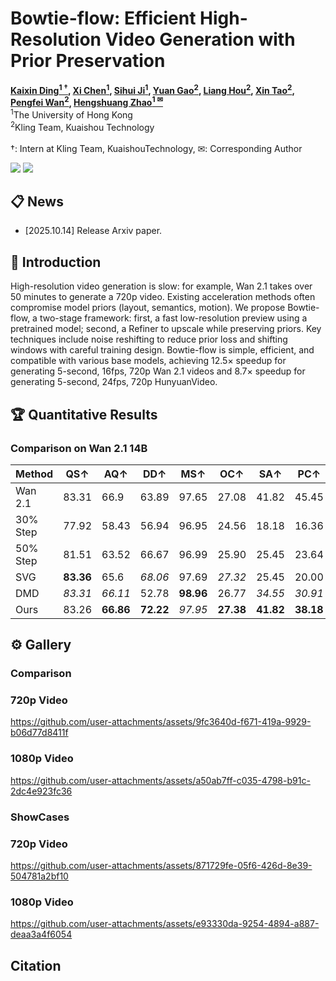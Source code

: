 # Bowtie-flow: Efficient High-Resolution Video Generation with Prior Preservation


**[Kaixin Ding<sup>1 &dagger;</sup>](https://your-link-to-kaixin), 
[Xi Chen<sup>1</sup>](https://your-link-to-xi-chen), 
[Sihui Ji<sup>1</sup>](https://your-link-to-sihui-ji), 
[Yuan Gao<sup>2</sup>](https://your-link-to-yuan-gao), 
[Liang Hou<sup>2</sup>](https://your-link-to-liang-hou), 
[Xin Tao<sup>2</sup>](https://your-link-to-xin-tao), 
[Pengfei Wan<sup>2</sup>](https://your-link-to-pengfei-wan), 
[Hengshuang Zhao<sup>1 &#9993;</sup>](https://your-link-to-hengshuang-zhao)**
<br>
<sup>1</sup>The University of Hong Kong  
<sup>2</sup>Kling Team, Kuaishou Technology  
<br>
&dagger;: Intern at Kling Team, KuaishouTechnology, &#9993;: Corresponding Author

<a href='https://kxding.github.io/project/Bowtie-flow/'><img src='https://img.shields.io/badge/ArXiv-2510.08555-red'></a> 
<a href='https://kxding.github.io/project/Bowtie-flow/#'><img src='https://img.shields.io/badge/Project-Page-Green'></a>





## 📋 News
- [2025.10.14] Release Arxiv paper.


## 📖 Introduction
High-resolution video generation is slow: for example, Wan 2.1 takes over 50 minutes to generate a 720p video. Existing acceleration methods often compromise model priors (layout, semantics, motion). We propose Bowtie-flow, a two-stage framework: first, a fast low-resolution preview using a pretrained model; second, a Refiner to upscale while preserving priors. Key techniques include noise reshifting to reduce prior loss and shifting windows with careful training design. Bowtie-flow is simple, efficient, and compatible with various base models, achieving 12.5× speedup for generating 5-second, 16fps, 720p Wan 2.1 videos and 8.7× speedup for generating 5-second, 24fps, 720p HunyuanVideo.

## 🏆 Quantitative Results

### Comparison on Wan 2.1 14B

| Method      | QS↑   | AQ↑   | DD↑   | MS↑   | OC↑   | SA↑   | PC↑   | Time↓       | Speed↑  | PFLOPs↓ |
|------------|-------|-------|-------|-------|-------|-------|-------|------------|--------|---------|
| Wan 2.1    | 83.31 | 66.9  | 63.89 | 97.65 | 27.08 | 41.82 | 45.45 | 3497 (58min)| 1×     | 658.46  |
| 30% Step   | 77.92 | 58.43 | 56.94 | 96.95 | 24.56 | 18.18 | 16.36 | 1049        | 3.34×  | 197.54  |
| 50% Step   | 81.51 | 63.52 | 66.67 | 96.99 | 25.90 | 25.45 | 23.64 | 1748        | 2×     | 329.23  |
| SVG        | **83.36** | 65.6  | _68.06_ | 97.69 | _27.32_ | 25.45 | 20.00 | 2712       | 1.29×  | 429.86  |
| DMD        | _83.31_ | _66.11_ | 52.78 | **98.96** | 26.77 | _34.55_ | _30.91_ | _282_       | _12.40×_ | _39.51_ |
| Ours       | 83.26 | **66.86** | **72.22** | _97.95_ | **27.38** | **41.82** | **38.18** | **278**     | **12.58×** | **34.3** |



## ⚙️ Gallery

### Comparison
### 720p Video

https://github.com/user-attachments/assets/9fc3640d-f671-419a-9929-b06d77d8411f


### 1080p Video

https://github.com/user-attachments/assets/a50ab7ff-c035-4798-b91c-2dc4e923fc36

### ShowCases
### 720p Video


https://github.com/user-attachments/assets/871729fe-05f6-426d-8e39-504781a2bf10


### 1080p Video


https://github.com/user-attachments/assets/e93330da-9254-4894-a887-deaa3a4f6054


## Citation

<!-- ```bibtex
 @article{cai2025videocanvas,
    title={VideoCanvas: Unified Video Completion from Arbitrary Spatiotemporal Patches via In-Context Conditioning},
    author={Minghong Cai, Qiulin Wang, Zongli Ye, Wenze Liu, Quande Liu, Weicai Ye, Xintao Wang, Pengfei Wan, Kun Gai, Xiangyu Yue},
    journal={arXiv preprint arXiv:2510.08555},
    year={2025}
} -->
